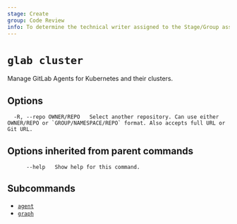 ```yaml
---
stage: Create
group: Code Review
info: To determine the technical writer assigned to the Stage/Group associated with this page, see https://about.gitlab.com/handbook/product/ux/technical-writing/#assignments
---
```


<!--
This documentation is auto generated by a script.
Please do not edit this file directly. Run `make gen-docs` instead.
-->

# `glab cluster`

Manage GitLab Agents for Kubernetes and their clusters.

## Options

```plaintext
  -R, --repo OWNER/REPO   Select another repository. Can use either OWNER/REPO or `GROUP/NAMESPACE/REPO` format. Also accepts full URL or Git URL.
```

## Options inherited from parent commands

```plaintext
      --help   Show help for this command.
```

## Subcommands

- [`agent`](agent/index.md)
- [`graph`](graph.md)
